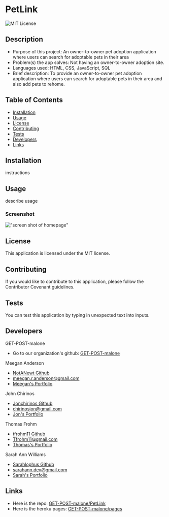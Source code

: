 # PetLink

![MIT License](https://img.shields.io/badge/license-MIT-green)

## Description

- Purpose of this project: An owner-to-owner pet adoption application where users can search for adoptable pets in their area
- Problem(s) the app solves: Not having an owner-to-owner adoption site.
- Languages used: HTML, CSS, JavaScript, SQL
- Brief description: To provide an owner-to-owner pet adoption application where users can search for adoptable pets in their area and also add pets to rehome.

## Table of Contents

- [Installation](#installation)
- [Usage](#usage)
- [License](#license)
- [Contributing](#contributing)
- [Tests](#tests)
- [Developers](#developers)
- [Links](#links)

## Installation

instructions

## Usage

describe usage

### Screenshot

!["screen shot of homepage"](./img)

## License
    
This application is licensed under the MIT license.

## Contributing

If you would like to contribute to this application, please follow the Contributor Covenant guidelines.

## Tests

You can test this application by typing in unexpected text into inputs.

## Developers

GET-POST-malone
- Go to our organization's github: [GET-POST-malone](https://github.com/GET-POST-malone)

Meegan Anderson
- [NotANewt Github](https://github.com/NotANewt)
- [meegan.r.anderson@gmail.com](mailto:meegan.r.anderson@gmail.com)
- [Meegan's Portfolio](https://notanewt.github.io/portfolio/)

John Chirinos
- [Jonchirinos Github](https://github.com/Jonchirinos)
- [chirinosjon@gmail.com](mailto:chirinosjon@gmail.com)
- [Jon's Portfolio](https://jonchirinos.github.io/portfolio/)

Thomas Frohm
- [tfrohm11 Github](https://github.com/tfrohm11)
- [Tfrohm11@gmail.com](mailto:Tfrohm11@gmail.com)
- [Thomas's Portfolio](https://tfrohm11.github.io/portfolio/)

Sarah Ann Williams
- [Sarahlophus Github](https://github.com/Sarahlophus)
- [sarahann.dev@gmail.com](mailto:sarahann.dev@gmail.com)
- [Sarah's Portfolio](https://sarahlophus.github.io/sawilliams.portfolio/)

## Links

- Here is the repo: [GET-POST-malone/PetLink](https://www.github.com/GET-POST-malone/project_2)
- Here is the heroku pages: [GET-POST-malone/pages](https://www.get-post-malone-project-2.herokuapp.com/)
